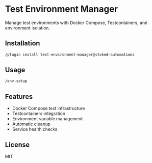 # Test Environment Manager

Manage test environments with Docker Compose, Testcontainers, and environment isolation.

## Installation
```bash
/plugin install test-environment-manager@stoked-automations
```

## Usage
```bash
/env-setup
```

## Features
- Docker Compose test infrastructure
- Testcontainers integration
- Environment variable management
- Automatic cleanup
- Service health checks

## License
MIT
